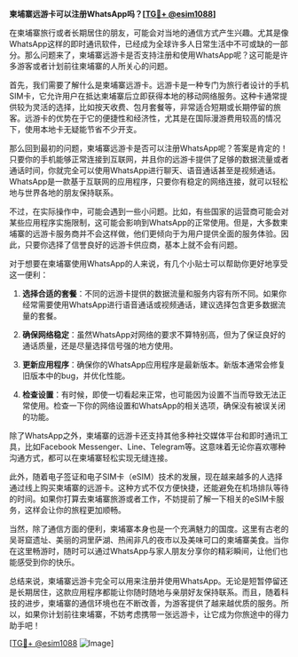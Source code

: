 **柬埔寨远游卡可以注册WhatsApp吗？[[TG💪+ @esim1088](https://t.me/s/esim1088)]**

在柬埔寨旅行或者长期居住的朋友，可能会对当地的通信方式产生兴趣。尤其是像WhatsApp这样的即时通讯软件，已经成为全球许多人日常生活中不可或缺的一部分。那么问题来了，柬埔寨远游卡是否支持注册和使用WhatsApp呢？这可能是许多游客或者计划前往柬埔寨的人所关心的问题。

首先，我们需要了解什么是柬埔寨远游卡。远游卡是一种专门为旅行者设计的手机SIM卡，它允许用户在抵达柬埔寨后立即获得本地的移动网络服务。这种卡通常提供较为灵活的选择，比如按天收费、包月套餐等，非常适合短期或长期停留的旅客。远游卡的优势在于它的便捷性和经济性，尤其是在国际漫游费用较高的情况下，使用本地卡无疑能节省不少开支。

那么回到最初的问题，柬埔寨远游卡是否可以注册WhatsApp呢？答案是肯定的！只要你的手机能够正常连接到互联网，并且你的远游卡提供了足够的数据流量或者通话时间，你就完全可以使用WhatsApp进行聊天、语音通话甚至是视频通话。WhatsApp是一款基于互联网的应用程序，只要你有稳定的网络连接，就可以轻松地与世界各地的朋友保持联系。

不过，在实际操作中，可能会遇到一些小问题。比如，有些国家的运营商可能会对某些应用程序实施限制，这可能会影响到WhatsApp的正常使用。但是，大多数柬埔寨的远游卡服务商并不会这样做，他们更倾向于为用户提供全面的服务体验。因此，只要你选择了信誉良好的远游卡供应商，基本上就不会有问题。

对于想要在柬埔寨使用WhatsApp的人来说，有几个小贴士可以帮助你更好地享受这一便利：

1. **选择合适的套餐**：不同的远游卡提供的数据流量和服务内容有所不同。如果你经常需要使用WhatsApp进行语音通话或视频通话，建议选择包含更多数据流量的套餐。
   
2. **确保网络稳定**：虽然WhatsApp对网络的要求不算特别高，但为了保证良好的通话质量，还是尽量选择信号强的地方使用。
   
3. **更新应用程序**：确保你的WhatsApp应用程序是最新版本。新版本通常会修复旧版本中的bug，并优化性能。
   
4. **检查设置**：有时候，即使一切看起来正常，也可能因为设置不当而导致无法正常使用。检查一下你的网络设置和WhatsApp的相关选项，确保没有被误关闭的功能。

除了WhatsApp之外，柬埔寨的远游卡还支持其他多种社交媒体平台和即时通讯工具，比如Facebook Messenger、Line、Telegram等。这意味着无论你喜欢哪种沟通方式，都可以在柬埔寨轻松实现无缝连接。

此外，随着电子签证和电子SIM卡（eSIM）技术的发展，现在越来越多的人选择通过线上购买柬埔寨的远游卡。这种方式不仅方便快捷，还能避免在机场排队等待的时间。如果你打算去柬埔寨旅游或者工作，不妨提前了解一下相关的eSIM卡服务，这样会让你的旅程更加顺畅。

当然，除了通信方面的便利，柬埔寨本身也是一个充满魅力的国度。这里有古老的吴哥窟遗址、美丽的洞里萨湖、热闹非凡的夜市以及美味可口的柬埔寨美食。当你在这里畅游时，随时可以通过WhatsApp与家人朋友分享你的精彩瞬间，让他们也能感受到你的快乐。

总结来说，柬埔寨远游卡完全可以用来注册并使用WhatsApp。无论是短暂停留还是长期居住，这款应用程序都能让你随时随地与亲朋好友保持联系。而且，随着科技的进步，柬埔寨的通信环境也在不断改善，为游客提供了越来越优质的服务。所以，如果你计划前往柬埔寨，不妨考虑携带一张远游卡，让它成为你旅途中的得力助手吧！

[[TG💪+ @esim1088](https://t.me/s/esim1088) ![Image](https://i.postimg.cc/4NQfJmqS/Snipaste-2025-05-13-00-14-12.png)]